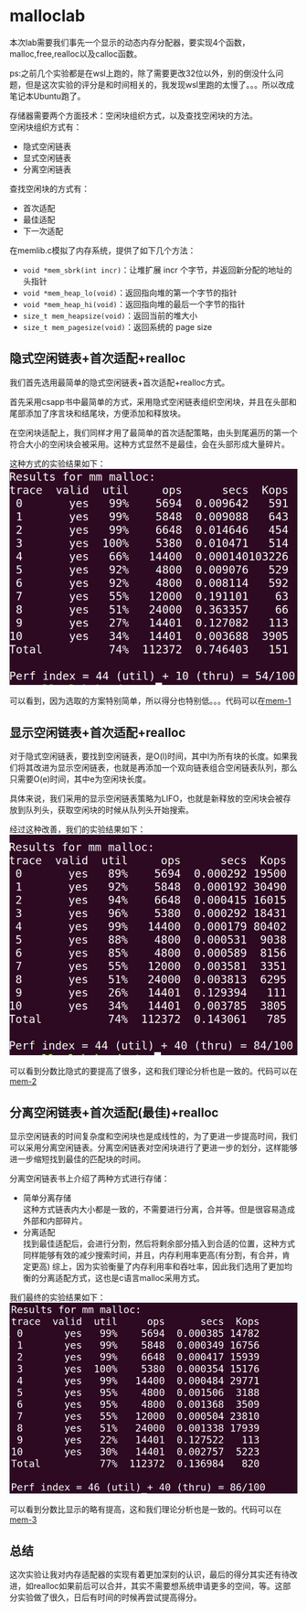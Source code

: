 # malloclab
本次lab需要我们事先一个显示的动态内存分配器，要实现4个函数，malloc,free,realloc以及calloc函数。  

ps:之前几个实验都是在wsl上跑的，除了需要更改32位以外，别的倒没什么问题，但是这次实验的评分是和时间相关的，我发现wsl里跑的太慢了。。。所以改成笔记本Ubuntu跑了。

存储器需要两个方面技术：空闲块组织方式，以及查找空闲块的方法。  
空闲块组织方式有：  
* 隐式空闲链表
* 显式空闲链表
* 分离空闲链表  

查找空闲块的方式有：  
* 首次适配
* 最佳适配
* 下一次适配

在memlib.c模拟了内存系统，提供了如下几个方法：
* `void *mem_sbrk(int incr)`：让堆扩展 incr 个字节，并返回新分配的地址的头指针
* `void *mem_heap_lo(void)`：返回指向堆的第一个字节的指针
* `void *mem_heap_hi(void)`：返回指向堆的最后一个字节的指针
* `size_t mem_heapsize(void)`：返回当前的堆大小
* `size_t mem_pagesize(void)`：返回系统的 page size

## 隐式空闲链表+首次适配+realloc
我们首先选用最简单的隐式空闲链表+首次适配+realloc方式。

首先采用csapp书中最简单的方式，采用隐式空闲链表组织空闲块，并且在头部和尾部添加了序言块和结尾块，方便添加和释放块。

在空闲块适配上，我们同样才用了最简单的首次适配策略，由头到尾遍历的第一个符合大小的空闲块会被采用。这种方式显然不是最佳，会在头部形成大量碎片。


这种方式的实验结果如下：  
![malloc1](./asserts/malloc1.png)

可以看到，因为选取的方案特别简单，所以得分也特别低。。。代码可以在[mem-1](./malloclab-handout/mm-1.c)

## 显示空闲链表+首次适配+realloc
对于隐式空闲链表，要找到空闲链表，是O(l)时间，其中l为所有块的长度。如果我们将其改进为显示空闲链表，也就是再添加一个双向链表组合空闲链表队列，那么只需要O(e)时间，其中e为空闲块长度。

具体来说，我们采用的显示空闲链表策略为LIFO，也就是新释放的空闲块会被存放到队列头，获取空闲块的时候从队列头开始搜索。

经过这种改善，我们的实验结果如下：  
![malloc2](./asserts/malloc2.png)

可以看到分数比隐式的要提高了很多，这和我们理论分析也是一致的。代码可以在[mem-2](./malloclab-handout/mm-2.c)

## 分离空闲链表+首次适配(最佳)+realloc
显示空闲链表的时间复杂度和空闲块也是成线性的，为了更进一步提高时间，我们可以采用分离空闲链表。分离空闲链表对空闲块进行了更进一步的划分，这样能够进一步缩短找到最佳的匹配块的时间。

分离空闲链表书上介绍了两种方式进行存储：  
* 简单分离存储  
  这种方式链表内大小都是一致的，不需要进行分离，合并等。但是很容易造成外部和内部碎片。
* 分离适配  
  找到最佳适配后，会进行分割，然后将剩余部分插入到合适的位置，这种方式同样能够有效的减少搜索时间，并且，内存利用率更高(有分割，有合并，肯定更高)
综上，因为实验衡量了内存利用率和吞吐率，因此我们选用了更加均衡的分离适配方式，这也是c语言malloc采用方式。

我们最终的实验结果如下：  
![malloc3](./asserts/malloc3.png)

可以看到分数比显示的略有提高，这和我们理论分析也是一致的。代码可以在[mem-3](./malloclab-handout/mm-3.c)

## 总结
这次实验让我对内存适配器的实现有着更加深刻的认识，最后的得分其实还有待改进，如realloc如果前后可以合并，其实不需要想系统申请更多的空间，等。这部分实验做了很久，日后有时间的时候再尝试提高得分。

